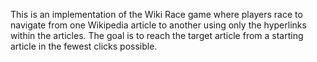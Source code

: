 This is an implementation of the Wiki Race game where players race to navigate from one Wikipedia article to another using only the hyperlinks within the articles. The goal is to reach the target article from a starting article in the fewest clicks possible.
